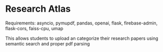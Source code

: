 # Research Atlas

Requirements: 
asyncio,
pymupdf,
pandas,
openai,
flask,
firebase-admin,
flask-cors,
faiss-cpu,
umap

This allows students to upload an categorize their research papers using semantic search and proper pdf parsing
